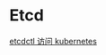 # Etcd

[etcdctl 访问 kubernetes](https://jimmysong.io/kubernetes-handbook/guide/using-etcdctl-to-access-kubernetes-data.html)